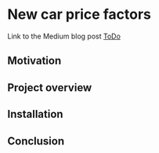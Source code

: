 # New car price factors

Link to the Medium blog post  [ToDo](...)

## Motivation

## Project overview

## Installation

## Conclusion
